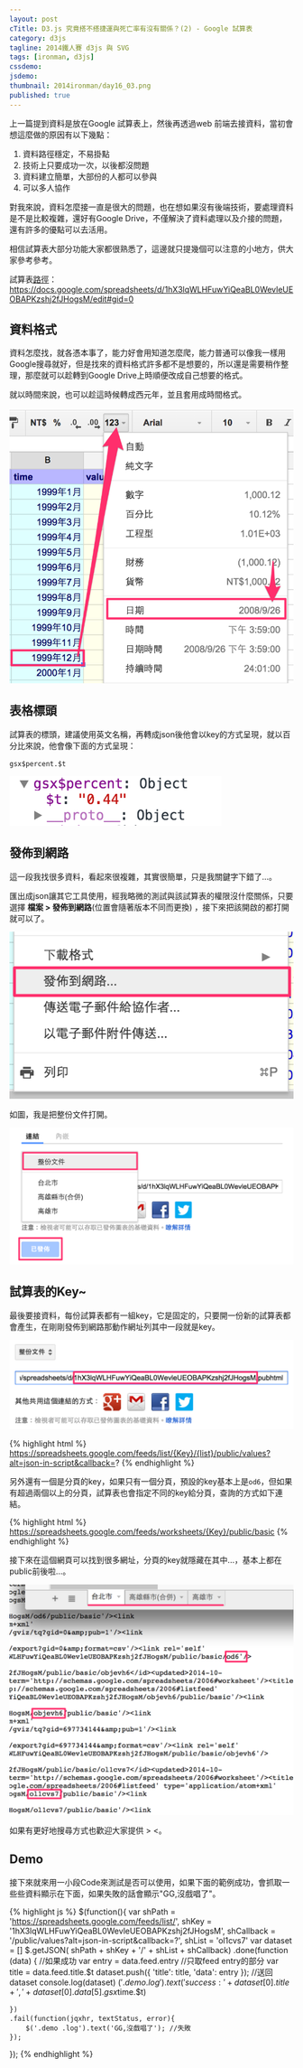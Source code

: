 ```yaml
---
layout: post
cTitle: D3.js 究竟搭不搭捷運與死亡率有沒有關係？(2) - Google 試算表
category: d3js
tagline: 2014鐵人賽 d3js 與 SVG
tags: [ironman, d3js]
cssdemo: 
jsdemo: 
thumbnail: 2014ironman/day16_03.png
published: true
---
```


上一篇提到資料是放在Google 試算表上，然後再透過web 前端去接資料，當初會想這麼做的原因有以下幾點：

1. 資料路徑穩定，不易掛點
2. 技術上只要成功一次，以後都沒問題
3. 資料建立簡單，大部份的人都可以參與
4. 可以多人協作

對我來說，資料怎麼接一直是很大的問題，也在想如果沒有後端技術，要處理資料是不是比較複雜，還好有Google Drive，不僅解決了資料處理以及介接的問題，還有許多的優點可以去活用。

<!-- more -->

相信試算表大部分功能大家都很熟悉了，這邊就只提幾個可以注意的小地方，供大家參考參考。

試算表[路徑](https://docs.google.com/spreadsheets/d/1hX3lqWLHFuwYiQeaBL0WevleUEOBAPKzshj2fJHogsM/edit#gid=0)：
	https://docs.google.com/spreadsheets/d/1hX3lqWLHFuwYiQeaBL0WevleUEOBAPKzshj2fJHogsM/edit#gid=0

## 資料格式

資料怎麼找，就各憑本事了，能力好會用知道怎麼爬，能力普通可以像我一樣用Google搜尋就好，但是找來的資料格式許多都不是想要的，所以還是需要稍作整理，那麼就可以趁轉到Google Drive上時順便改成自己想要的格式。

就以時間來說，也可以趁這時候轉成西元年，並且套用成時間格式。

![](/images/2014ironman/day16_01.png)

## 表格標頭

試算表的標頭，建議使用英文名稱，再轉成json後他會以key的方式呈現，就以百分比來說，他會像下面的方式呈現：

	gsx$percent.$t

![](/images/2014ironman/day16_02.png)


## 發佈到網路

這一段我找很多資料，看起來很複雜，其實很簡單，只是我關鍵字下錯了...。

匯出成json讓其它工具使用，經我略微的測試與該試算表的權限沒什麼關係，只要選擇 **檔案 > 發佈到網路**(位置會隨著版本不同而更換) ，接下來把該開啟的都打開就可以了。

![](/images/2014ironman/day16_04.png)

如圖，我是把整份文件打開。

![](/images/2014ironman/day16_03.png)

## 試算表的Key~

最後要接資料，每份試算表都有一組key，它是固定的，只要開一份新的試算表都會產生，在剛剛發佈到網路那動作網址列其中一段就是key。

![](/images/2014ironman/day16_05.png)

{% highlight html %}
https://spreadsheets.google.com/feeds/list/{Key}/{list}/public/values?alt=json-in-script&callback=?
{% endhighlight %}

另外還有一個是分頁的key，如果只有一個分頁，預設的key基本上是`od6`，但如果有超過兩個以上的分頁，試算表也會指定不同的key給分頁，查詢的方式如下連結。

{% highlight html %}
https://spreadsheets.google.com/feeds/worksheets/{Key}/public/basic
{% endhighlight %}

接下來在這個網頁可以找到很多網址，分頁的key就隱藏在其中...，基本上都在public前後啦...。

![](/images/2014ironman/day16_06.png)

如果有更好地搜尋方式也歡迎大家提供 > <。

## Demo

接下來就來用一小段Code來測試是否可以使用，如果下面的範例成功，會抓取一些些資料顯示在下面，如果失敗的話會顯示"GG,沒戲唱了"。

<div class="demo">
	<div class="log"></div>
</div>

{% highlight js %}
$(function(){
	var shPath = 'https://spreadsheets.google.com/feeds/list/',
	shKey = '1hX3lqWLHFuwYiQeaBL0WevleUEOBAPKzshj2fJHogsM',
	shCallback = '/public/values?alt=json-in-script&callback=?',
	shList = 'ol1cvs7'
	var dataset = []
	$.getJSON( shPath + shKey + '/' + shList + shCallback)
	.done(function (data) {	 //如果成功
		var entry = data.feed.entry //只取feed entry的部分
		var title = data.feed.title.$t
		dataset.push({
			'title': title,
			'data': entry
		}); //送回dataset
		console.log(dataset)
		$('.demo .log').text('success:' + dataset[0].title  + ',' + dataset[0].data[5].gsx$time.$t)

	})
	.fail(function(jqxhr, textStatus, error){
		$('.demo .log').text('GG,沒戲唱了'); //失敗
	});
});
{% endhighlight %}

<!-- 雖然有很多工具可以呈現這樣的資料，但是就以目前的主題我選擇d3js + Jquery。

資料在確定要哪些後，就把原始的資料轉貼到[Google Drive](https://docs.google.com/spreadsheets/d/1hX3lqWLHFuwYiQeaBL0WevleUEOBAPKzshj2fJHogsM/edit#gid=1272070461)，除了可以將資料統一格式外，也可以降低我對於跨網域的煩惱...。

資料上我以都市為單位拆成三個資料表，每個圖表都包含了id、時間、死亡人數、粗死亡率。

![](/images/2014ironman/day15_03.png)

接下來就開始串啦～，結果大概像下面這樣，Hover到點上，會顯示該時間點的資料。

#### 高雄市與台北市粗死亡率

<div class="demo" style="padding: 0">

	<div id="tooltip" class="hidden">
		
	</div>
</div>

*以上資料來源：[http://statis.moi.gov.tw/micst/stmain.jsp?sys=100](http://statis.moi.gov.tw/micst/stmain.jsp?sys=100)*

*高雄縣市合併時間(來源資料)：2011年1月*





## 結語

至於搭不搭捷運與死亡率有沒有關係，恩...可能研究不夠透徹，所以看不太出來，不過城鄉差距與死亡率關係倒是挺明顯的(可參考[http://statis.moi.gov.tw/micst/stmain.jsp?sys=100](http://statis.moi.gov.tw/micst/stmain.jsp?sys=100))，所以縣市合併以後，高雄市的死亡率確實有略微增高。

另外為什麼每年二、三月似乎死亡率高些...(抖)，尤其在2009年二月高很多，稍微有查詢一下，可能是經濟不景氣的關係([Wiki 2009台灣年表](http://zh.wikipedia.org/wiki/2009%E5%B9%B4%E8%87%BA%E7%81%A3))。

透過這些圖表，可以容易看到表格資料不易發現的地方，這或許也是圖像化迷人的點吧。
 -->


<script>
$(function(){
	var shPath = 'https://spreadsheets.google.com/feeds/list/',
	shKey = '1hX3lqWLHFuwYiQeaBL0WevleUEOBAPKzshj2fJHogsM',
	shCallback = '/public/values?alt=json-in-script&callback=?',
	shList = 'ol1cvs7'
	var dataset = []
	$.getJSON( shPath + shKey + '/' + shList + shCallback)
	.done(function (data) {	 //如果成功
		var entry = data.feed.entry //只取feed entry的部分
		var title = data.feed.title.$t
		dataset.push({
			'title': title,
			'data': entry
		}); //送回dataset
		console.log(dataset)
		$('.demo .log').text('success:' + dataset[0].title  + ',' + dataset[0].data[5].gsx$time.$t)

	})
	.fail(function(jqxhr, textStatus, error){
		$('.demo .log').text('GG,沒戲唱了'); //失敗
	});
});
</script>


